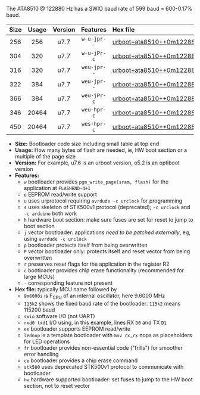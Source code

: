 The ATA8510 @ 122880 Hz has a SWIO baud rate of 599 baud = 600-0.17% baud.

|Size|Usage|Version|Features|Hex file|
|:-:|:-:|:-:|:-:|:--|
|256|256|u7.7|`w-u-jpr--`|[urboot+ata8510++0m122880i++++0k6_swio_rxb0_txb1_lednop.hex](https://raw.githubusercontent.com/stefanrueger/urboot.hex/main/mcus/ata8510/internal_oscillator/fint++0m122880_Hz/br++++0k6_bps/urboot+ata8510++0m122880i++++0k6_swio_rxb0_txb1_lednop.hex)|
|304|320|u7.7|`w-u-jPr-c`|[urboot+ata8510++0m122880i++++0k6_swio_rxb0_txb1_lednop_fr_ce.hex](https://raw.githubusercontent.com/stefanrueger/urboot.hex/main/mcus/ata8510/internal_oscillator/fint++0m122880_Hz/br++++0k6_bps/urboot+ata8510++0m122880i++++0k6_swio_rxb0_txb1_lednop_fr_ce.hex)|
|316|320|u7.7|`weu-jpr--`|[urboot+ata8510++0m122880i++++0k6_swio_rxb0_txb1_ee.hex](https://raw.githubusercontent.com/stefanrueger/urboot.hex/main/mcus/ata8510/internal_oscillator/fint++0m122880_Hz/br++++0k6_bps/urboot+ata8510++0m122880i++++0k6_swio_rxb0_txb1_ee.hex)|
|322|384|u7.7|`weu-jpr--`|[urboot+ata8510++0m122880i++++0k6_swio_rxb0_txb1_ee_lednop.hex](https://raw.githubusercontent.com/stefanrueger/urboot.hex/main/mcus/ata8510/internal_oscillator/fint++0m122880_Hz/br++++0k6_bps/urboot+ata8510++0m122880i++++0k6_swio_rxb0_txb1_ee_lednop.hex)|
|366|384|u7.7|`weu-jPr-c`|[urboot+ata8510++0m122880i++++0k6_swio_rxb0_txb1_ee_lednop_fr_ce.hex](https://raw.githubusercontent.com/stefanrueger/urboot.hex/main/mcus/ata8510/internal_oscillator/fint++0m122880_Hz/br++++0k6_bps/urboot+ata8510++0m122880i++++0k6_swio_rxb0_txb1_ee_lednop_fr_ce.hex)|
|346|20464|u7.7|`weu-hpr-c`|[urboot+ata8510++0m122880i++++0k6_swio_rxb0_txb1_ee_lednop_fr_ce_hw.hex](https://raw.githubusercontent.com/stefanrueger/urboot.hex/main/mcus/ata8510/internal_oscillator/fint++0m122880_Hz/br++++0k6_bps/urboot+ata8510++0m122880i++++0k6_swio_rxb0_txb1_ee_lednop_fr_ce_hw.hex)|
|450|20464|u7.7|`wes-hpr-c`|[urboot+ata8510++0m122880i++++0k6_swio_rxb0_txb1_ee_lednop_fr_ce_stk500_hw.hex](https://raw.githubusercontent.com/stefanrueger/urboot.hex/main/mcus/ata8510/internal_oscillator/fint++0m122880_Hz/br++++0k6_bps/urboot+ata8510++0m122880i++++0k6_swio_rxb0_txb1_ee_lednop_fr_ce_stk500_hw.hex)|

- **Size:** Bootloader code size including small table at top end
- **Usage:** How many bytes of flash are needed, ie, HW boot section or a multiple of the page size
- **Version:** For example, u7.6 is an urboot version, o5.2 is an optiboot version
- **Features:**
  + `w` bootloader provides `pgm_write_page(sram, flash)` for the application at `FLASHEND-4+1`
  + `e` EEPROM read/write support
  + `u` uses urprotocol requiring `avrdude -c urclock` for programming
  + `s` uses skeleton of STK500v1 protocol (deprecated); `-c urclock` and `-c arduino` both work
  + `h` hardware boot section: make sure fuses are set for reset to jump to boot section
  + `j` vector bootloader: applications *need to be patched externally*, eg, using `avrdude -c urclock`
  + `p` bootloader protects itself from being overwritten
  + `P` vector bootloader only: protects itself and reset vector from being overwritten
  + `r` preserves reset flags for the application in the register R2
  + `c` bootloader provides chip erase functionality (recommended for large MCUs)
  + `-` corresponding feature not present
- **Hex file:** typically MCU name followed by
  + `9m6000i` is F<sub>CPU</sub> of an internal oscillator, here 9.6000 MHz
  + `115k2` shows the fixed baud rate of the bootloader: `115k2` means 115200 baud
  + `swio` software I/O (not UART)
  + `rxd0 txd1` I/O using, in this example, lines RX `D0` and TX `D1`
  + `ee` bootloader supports EEPROM read/write
  + `lednop` is a template bootloader with `mov rx,rx` nops as placeholders for LED operations
  + `fr` bootloader provides non-essential code ("frills") for smoother error handling
  + `ce` bootloader provides a chip erase command
  + `stk500` uses deprecated STK500v1 protocol to communicate with bootloader
  + `hw` hardware supported bootloader: set fuses to jump to the HW boot section, not to reset vector

